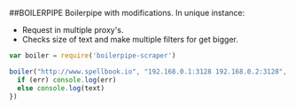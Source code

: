 ##BOILERPIPE
Boilerpipe with modifications. In unique instance:
- Request in multiple  proxy's.
- Checks size of text and make multiple filters for get bigger.

```javascript
var boiler = require('boilerpipe-scraper')

boiler("http://www.spellbook.io", "192.168.0.1:3128 192.168.0.2:3128", (err, text) => {
  if (err) console.log(err)
  else console.log(text)
})
```
